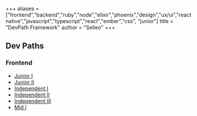 +++
aliases = ["frontend","backend","ruby","node","elixir","phoenix","design","ux/ui","react native","javascript","typescript","react","ember","css", "junior"]
title = "DevPath Framework"
author = "Selleo"
+++

## Dev Paths

### Frontend
* [Junior I](frontend_developer/01_junior_I.md)
* [Junior II](frontend_developer/02_junior_II.md)
* [Independent I](frontend_developer/03_independent_I.md)
* [Independent II](frontend_developer/04_independent_II.md)
* [Independent III](frontend_developer/05_independent_III.md)
* [Mid I](frontend_developer/06_mid_I.md)